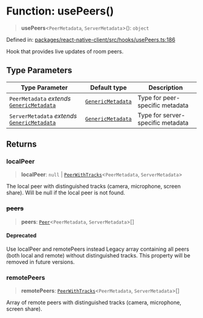 # Function: usePeers()

> **usePeers**\<`PeerMetadata`, `ServerMetadata`\>(): `object`

Defined in: [packages/react-native-client/src/hooks/usePeers.ts:186](https://github.com/fishjam-cloud/mobile-client-sdk/blob/a60616b68cd043388665165d49f98ce759f80517/packages/react-native-client/src/hooks/usePeers.ts#L186)

Hook that provides live updates of room peers.

## Type Parameters

| Type Parameter | Default type | Description |
| ------ | ------ | ------ |
| `PeerMetadata` *extends* [`GenericMetadata`](../type-aliases/GenericMetadata.md) | [`GenericMetadata`](../type-aliases/GenericMetadata.md) | Type for peer-specific metadata |
| `ServerMetadata` *extends* [`GenericMetadata`](../type-aliases/GenericMetadata.md) | [`GenericMetadata`](../type-aliases/GenericMetadata.md) | Type for server-specific metadata |

## Returns

### localPeer

> **localPeer**: `null` \| [`PeerWithTracks`](../type-aliases/PeerWithTracks.md)\<`PeerMetadata`, `ServerMetadata`\>

The local peer with distinguished tracks (camera, microphone, screen share).
Will be null if the local peer is not found.

### ~~peers~~

> **peers**: [`Peer`](../type-aliases/Peer.md)\<`PeerMetadata`, `ServerMetadata`\>[]

#### Deprecated

Use localPeer and remotePeers instead
Legacy array containing all peers (both local and remote) without distinguished tracks.
This property will be removed in future versions.

### remotePeers

> **remotePeers**: [`PeerWithTracks`](../type-aliases/PeerWithTracks.md)\<`PeerMetadata`, `ServerMetadata`\>[]

Array of remote peers with distinguished tracks (camera, microphone, screen share).
